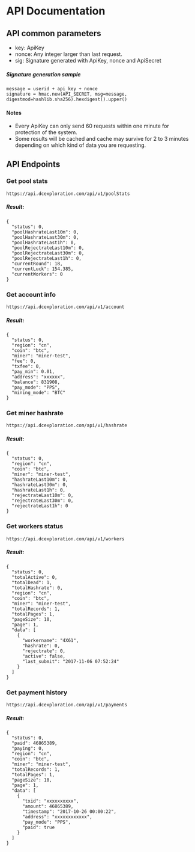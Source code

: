 # API Documentation

## API common parameters
- key: ApiKey
- nonce: Any integer larger than last request.
- sig: Signature generated with ApiKey, nonce and ApiSecret
##### Signature generation sample
```
message = userid + api_key + nonce
signature = hmac.new(API_SECRET, msg=message, digestmod=hashlib.sha256).hexdigest().upper()
```
#### Notes
- Every ApiKey can only send 60 requests within one minute for protection of the system.
- Some results will be cached and cache may survive for 2 to 3 minutes depending on which kind of data you are requesting.
## API Endpoints
### Get pool stats
```https://api.dcexploration.com/api/v1/poolStats```
##### Result:
```
{
  "status": 0,
  "poolHashrateLast10m": 0,
  "poolHashrateLast30m": 0,
  "poolHashrateLast1h": 0,
  "poolRejectrateLast10m": 0,
  "poolRejectrateLast30m": 0,
  "poolRejectrateLast1h": 0,
  "currentRound": 18,
  "currentLuck": 154.385,
  "currentWorkers": 0
}
```
### Get account info
```https://api.dcexploration.com/api/v1/account```
##### Result:
```
{
  "status": 0,
  "region": "cn",
  "coin": "btc",
  "miner": "miner-test",
  "fee": 0,
  "txfee": 0,
  "pay_min": 0.01,
  "address": "xxxxxx",
  "balance": 831908,
  "pay_mode": "PPS",
  "mining_mode": "BTC"
}
```
### Get miner hashrate
```https://api.dcexploration.com/api/v1/hashrate```
##### Result:
```
{
  "status": 0,
  "region": "cn",
  "coin": "btc",
  "miner": "miner-test",
  "hashrateLast10m": 0,
  "hashrateLast30m": 0,
  "hashrateLast1h": 0,
  "rejectrateLast10m": 0,
  "rejectrateLast30m": 0,
  "rejectrateLast1h": 0
}
```
### Get workers status
```https://api.dcexploration.com/api/v1/workers```
##### Result:
```
{
  "status": 0,
  "totalActive": 0,
  "totalDead": 1,
  "totalHashrate": 0,
  "region": "cn",
  "coin": "btc",
  "miner": "miner-test",
  "totalRecords": 1,
  "totalPages": 1,
  "pageSize": 10,
  "page": 1,
  "data": [
    {
      "workername": "4X61",
      "hashrate": 0,
      "rejectrate": 0,
      "active": false,
      "last_submit": "2017-11-06 07:52:24"
    }
  ]
}
```
### Get payment history
```https://api.dcexploration.com/api/v1/payments```
##### Result:
```
{
  "status": 0,
  "paid": 46865389,
  "paying": 0,
  "region": "cn",
  "coin": "btc",
  "miner": "miner-test",
  "totalRecords": 1,
  "totalPages": 1,
  "pageSize": 10,
  "page": 1,
  "data": [
    {
      "txid": "xxxxxxxxxx",
      "amount": 46865389,
      "timestamp": "2017-10-26 00:00:22",
      "address": "xxxxxxxxxxxx",
      "pay_mode": "PPS",
      "paid": true
    }
  ]
}
```
